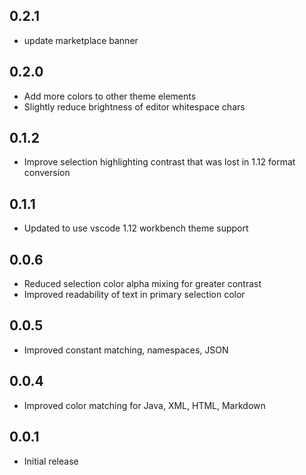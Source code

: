 ## 0.2.1
- update marketplace banner
## 0.2.0
- Add more colors to other theme elements
- Slightly reduce brightness of editor whitespace chars 
## 0.1.2
- Improve selection highlighting contrast that was lost in 1.12 format conversion
## 0.1.1
- Updated to use vscode 1.12 workbench theme support
## 0.0.6
- Reduced selection color alpha mixing for greater contrast
- Improved readability of text in primary selection color
## 0.0.5
- Improved constant matching, namespaces, JSON
## 0.0.4
- Improved color matching for Java, XML, HTML, Markdown
## 0.0.1
- Initial release
